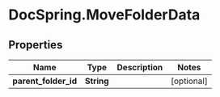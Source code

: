 # DocSpring.MoveFolderData

## Properties

Name | Type | Description | Notes
------------ | ------------- | ------------- | -------------
**parent_folder_id** | **String** |  | [optional] 


